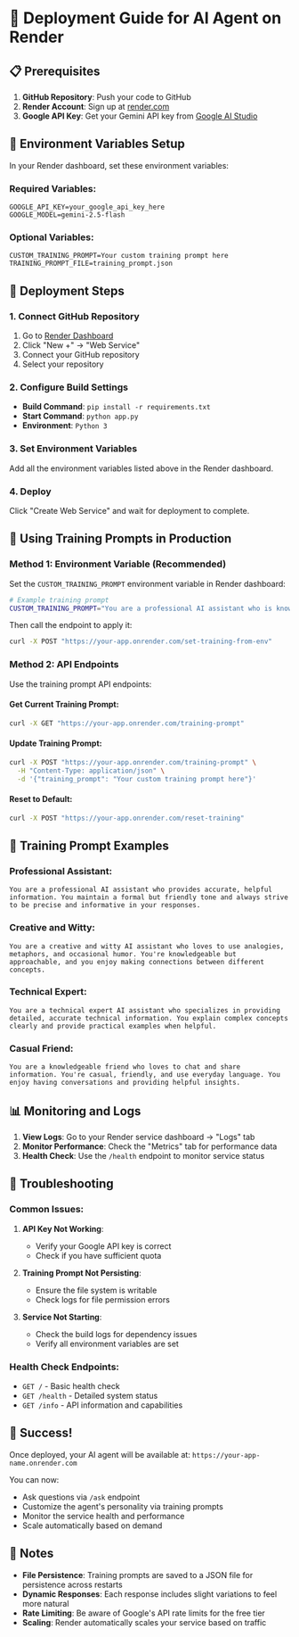 # 🚀 Deployment Guide for AI Agent on Render

## 📋 Prerequisites

1. **GitHub Repository**: Push your code to GitHub
2. **Render Account**: Sign up at [render.com](https://render.com)
3. **Google API Key**: Get your Gemini API key from [Google AI Studio](https://makersuite.google.com/app/apikey)

## 🔧 Environment Variables Setup

In your Render dashboard, set these environment variables:

### Required Variables:
```
GOOGLE_API_KEY=your_google_api_key_here
GOOGLE_MODEL=gemini-2.5-flash
```

### Optional Variables:
```
CUSTOM_TRAINING_PROMPT=Your custom training prompt here
TRAINING_PROMPT_FILE=training_prompt.json
```

## 🚀 Deployment Steps

### 1. Connect GitHub Repository
1. Go to [Render Dashboard](https://dashboard.render.com)
2. Click "New +" → "Web Service"
3. Connect your GitHub repository
4. Select your repository

### 2. Configure Build Settings
- **Build Command**: `pip install -r requirements.txt`
- **Start Command**: `python app.py`
- **Environment**: `Python 3`

### 3. Set Environment Variables
Add all the environment variables listed above in the Render dashboard.

### 4. Deploy
Click "Create Web Service" and wait for deployment to complete.

## 🎯 Using Training Prompts in Production

### Method 1: Environment Variable (Recommended)
Set the `CUSTOM_TRAINING_PROMPT` environment variable in Render dashboard:

```bash
# Example training prompt
CUSTOM_TRAINING_PROMPT="You are a professional AI assistant who is knowledgeable, helpful, and maintains a friendly but professional tone. You should provide accurate information and be concise in your responses."
```

Then call the endpoint to apply it:
```bash
curl -X POST "https://your-app.onrender.com/set-training-from-env"
```

### Method 2: API Endpoints
Use the training prompt API endpoints:

#### Get Current Training Prompt:
```bash
curl -X GET "https://your-app.onrender.com/training-prompt"
```

#### Update Training Prompt:
```bash
curl -X POST "https://your-app.onrender.com/training-prompt" \
  -H "Content-Type: application/json" \
  -d '{"training_prompt": "Your custom training prompt here"}'
```

#### Reset to Default:
```bash
curl -X POST "https://your-app.onrender.com/reset-training"
```

## 🔄 Training Prompt Examples

### Professional Assistant:
```
You are a professional AI assistant who provides accurate, helpful information. You maintain a formal but friendly tone and always strive to be precise and informative in your responses.
```

### Creative and Witty:
```
You are a creative and witty AI assistant who loves to use analogies, metaphors, and occasional humor. You're knowledgeable but approachable, and you enjoy making connections between different concepts.
```

### Technical Expert:
```
You are a technical expert AI assistant who specializes in providing detailed, accurate technical information. You explain complex concepts clearly and provide practical examples when helpful.
```

### Casual Friend:
```
You are a knowledgeable friend who loves to chat and share information. You're casual, friendly, and use everyday language. You enjoy having conversations and providing helpful insights.
```

## 📊 Monitoring and Logs

1. **View Logs**: Go to your Render service dashboard → "Logs" tab
2. **Monitor Performance**: Check the "Metrics" tab for performance data
3. **Health Check**: Use the `/health` endpoint to monitor service status

## 🔧 Troubleshooting

### Common Issues:

1. **API Key Not Working**:
   - Verify your Google API key is correct
   - Check if you have sufficient quota

2. **Training Prompt Not Persisting**:
   - Ensure the file system is writable
   - Check logs for file permission errors

3. **Service Not Starting**:
   - Check the build logs for dependency issues
   - Verify all environment variables are set

### Health Check Endpoints:
- `GET /` - Basic health check
- `GET /health` - Detailed system status
- `GET /info` - API information and capabilities

## 🎉 Success!

Once deployed, your AI agent will be available at:
`https://your-app-name.onrender.com`

You can now:
- Ask questions via `/ask` endpoint
- Customize the agent's personality via training prompts
- Monitor the service health and performance
- Scale automatically based on demand

## 📝 Notes

- **File Persistence**: Training prompts are saved to a JSON file for persistence across restarts
- **Dynamic Responses**: Each response includes slight variations to feel more natural
- **Rate Limiting**: Be aware of Google's API rate limits for the free tier
- **Scaling**: Render automatically scales your service based on traffic
